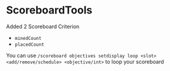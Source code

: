 # ScoreboardTools

Added 2 Scoreboard Criterion

- `minedCount`
- `placedCount`

You can use `/scoreboard objectives setdisplay loop <slot> <add/remove/schedule> <objective/int>` to loop your scoreboard